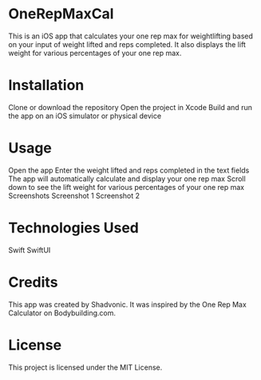# OneRepMaxCal


This is an iOS app that calculates your one rep max for weightlifting based on your input of weight lifted and reps completed. It also displays the lift weight for various percentages of your one rep max.

# Installation
Clone or download the repository
Open the project in Xcode
Build and run the app on an iOS simulator or physical device


# Usage
Open the app
Enter the weight lifted and reps completed in the text fields
The app will automatically calculate and display your one rep max
Scroll down to see the lift weight for various percentages of your one rep max
Screenshots
Screenshot 1
Screenshot 2

# Technologies Used
Swift
SwiftUI

# Credits
This app was created by Shadvonic. It was inspired by the One Rep Max Calculator on Bodybuilding.com.

# License
This project is licensed under the MIT License.
